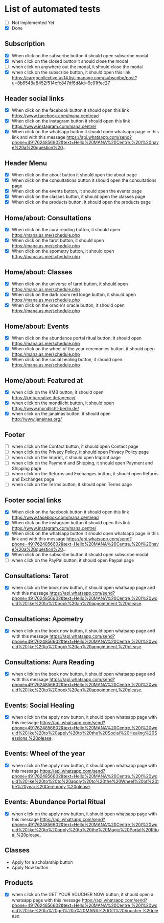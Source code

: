 # List of automated tests

- [ ] Not Implemented Yet
- [x] Done

## Subscription
- [x] When click on the subscribe button it should open subscribe modal
- [x] when click on the closed button it should close the modal
- [ ] when click on anywhere out the modal, it should close the modal
- [x] when click on the subscribe button, it should open this link https://cargocollective.us14.list-manage.com/subscribe/post?u=8b6548a8452f514cfc847df6d&id=6c01ffec27

## Header social links
- [x] When click on the facebook button it should open this link https://www.facebook.com/mana.centread
- [x] When click on the instagram button it should open this link https://www.instagram.com/mana.centre/
- [x] When click on the whatsapp button it should open whatsapp page in this link and with this message https://api.whatsapp.com/send?phone=4917624856602&text=Hello%20MANA%20Centre,%20I%20have%20a%20question%20...

## Header Menu
- [x] When click on the about button it should open the about page 
- [x] When click on the consultations button it should open the consultations page
- [x] When click on the events button, it should open the events page
- [x] When click on the classes button, it should open the classes page
- [x] When click on the products button, it should open the products page

## Home/about: Consultations
- [x] When click on the aura reading button, it should open https://mana.as.me/schedule.php
- [x] When click on the tarot button, it should open https://mana.as.me/schedule.php
- [x] When click on the apometry button, it should open https://mana.as.me/schedule.php

## Home/about: Classes
- [x] When click on the universe of tarot button, it should open https://mana.as.me/schedule.php
- [x] When click on the dark room red lodge button, it should open https://mana.as.me/schedule.php
- [x] When click on the oracle's oracle button, it should open https://mana.as.me/schedule.php

## Home/about: Events
- [x] When click on the abundance portal ritual button, it should open https://mana.as.me/schedule.php
- [x] When click on the wheel of the year ceremonies button, it should open https://mana.as.me/schedule.php
- [x] When click on the social healing button, it should open https://mana.as.me/schedule.php

## Home/about: Featured at
- [x] when click on the KMB button, it should open https://kmbcreative.de/agency/
- [x] when click on the mondlicht button, it should open https://www.mondlicht-berlin.de/
- [x] when click on the janainas button, it should open http://www.janainas.org/

## Footer
- [ ] when click on the Contact button, it should open Contact page
- [ ] when click on the Privacy Policy, it should open Privacy Policy page
- [ ] when click on the Imprint, it should open Imprint page
- [ ] when click on the Payment and Shipping, it should open Payment and Shipping page
- [ ] when click on the Returns and Exchanges button, it should open Returns and Exchanges page
- [ ] when click on the Terms button, it should open Terms page

## Footer social links
- [x] When click on the facebook button it should open this link https://www.facebook.com/mana.centread
- [x] When click on the instagram button it should open this link https://www.instagram.com/mana.centre/
- [x] When click on the whatsapp button it should open whatsapp page in this link and with this message https://api.whatsapp.com/send?phone=4917624856602&text=Hello%20MANA%20Centre,%20I%20have%20a%20question%20...
- [x] When click on the subscribe button it should open subscribe modal
- [ ] when click on the PayPal button, it should open Paypal page 

## Consultations: Tarot
- [x] when click on the book now button, it should open whatsapp page and with this message https://api.whatsapp.com/send?phone=4917624856602&text=Hello%20MANA%20Centre,%20I%20would%20like%20to%20book%20an%20appointment,%20please.

## Consultations: Apometry
- [x] when click on the book now button, it should open whatsapp page and with this message https://api.whatsapp.com/send?phone=4917624856602&text=Hello%20MANA%20Centre,%20I%20would%20like%20to%20book%20an%20appointment,%20please.

## Consultations: Aura Reading
- [x] when click on the book now button, it should open whatsapp page and with this message https://api.whatsapp.com/send?phone=4917624856602&text=Hello%20MANA%20Centre,%20I%20would%20like%20to%20book%20an%20appointment,%20please.

## Events: Social Healing
- [x] when click on the apply now button, it should open whatsapp page with this message https://api.whatsapp.com/send?phone=4917624856602&text=Hello%20MANA%20Centre,%20I%20would%20like%20to%20apply%20to%20the%20Social%20Healing%20Sessions,%20please.

## Events: Wheel of the year
- [x] when click on the apply now button, it should open whatsapp page with this message https://api.whatsapp.com/send?phone=4917624856602&text=Hello%20MANA%20Centre,%20I%20would%20like%20to%20to%20apply%20to%20the%20Wheel%20of%20the%20year%20Ceremony,%20please.

## Events: Abundance Portal Ritual
- [x] when click on the apply now button, it should open whatsapp page with this message https://api.whatsapp.com/send?phone=4917624856602&text=Hello%20MANA%20Centre,%20I%20would%20like%20to%20apply%20to%20the%20Magic%20Portal%20Ritual,%20please.

## Classes 
- Apply for a scholarship button
- Apply Now button

## Products
- [x] when click on the GET YOUR VOUCHER NOW button, it should open a whatsapp page with this message https://api.whatsapp.com/send?phone=4917624856602&text=Hello%20MANA%20Centre,%20I%20would%20like%20to%20get%20a%20MANA%20Gift%20Voucher,%20please.
